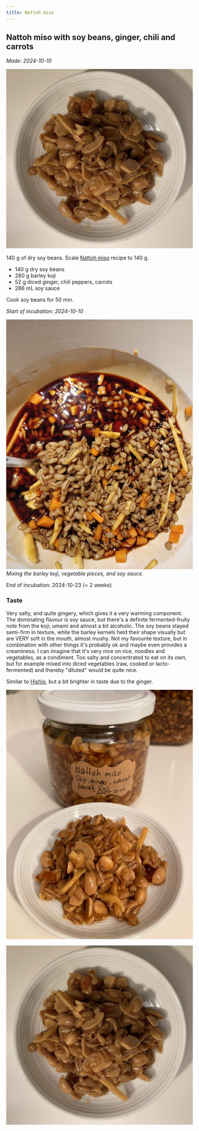 ```yaml
---
title: Nattoh miso
---
```

## Nattoh miso with soy beans, ginger, chili and carrots
_Made: 2024-10-10_

![500](projects/attachments/Pasted%20image%2020241117122659.png)

140 g of dry soy beans. Scale [Nattoh miso](projects/fermentation/Koji%20recipes.md#Nattoh%20miso) recipe to 140 g.
- 140 g dry soy beans
- 280 g barley koji
- 52 g diced ginger, chili peppers, carrots
- 286 mL soy sauce

Cook soy beans for 50 min. 


_Start of incubation: 2024-10-10_

![|500](projects/attachments/Pasted%20image%2020241013112641.png)
_Mixing the barley koji, vegetable pieces, and soy sauce._


End of incubation: 2024-10-23 (= 2 weeks)

### Taste
Very salty, and quite gingery, which gives it a very warming component. 
The dominating flavour is soy sauce, but there's a definite fermented-fruity note from the koji; umami and almost a bit alcoholic. 
The soy beans stayed semi-firm in texture, while the barley kernels held their shape visually but are VERY soft in the mouth, almost mushy. Not my favourite texture, but in combination with other things it's probably ok and maybe even provides a creaminess. 
I can imagine that it's very nice on rice, noodles and vegetables, as a condiment. Too salty and concentrated to eat on its own, but for example mixed into diced vegetables (raw, cooked or lacto-fermented) and thereby "diluted" would be quite nice. 

Similar to [Hishio](projects/fermentation/Hishio.md), but a bit brighter in taste due to the ginger. 

![400](projects/attachments/telegram-cloud-photo-size-4-5839017831893681637-y.jpg)


![400](projects/attachments/Pasted%20image%2020241117122651.png)